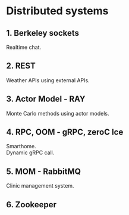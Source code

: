 # Distributed systems

## 1. Berkeley sockets
Realtime chat. <br />

## 2. REST
Weather APIs using external APIs. <br />

## 3. Actor Model - RAY
Monte Carlo methods using actor models. <br />

## 4. RPC, OOM - gRPC, zeroC Ice
Smarthome. <br />
Dynamic gRPC call. <br />

## 5. MOM - RabbitMQ
Clinic management system. <br />

## 6. Zookeeper
